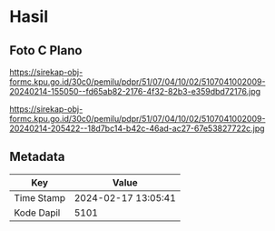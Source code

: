 # Hasil

## Foto C Plano

https://sirekap-obj-formc.kpu.go.id/30c0/pemilu/pdpr/51/07/04/10/02/5107041002009-20240214-155050--fd65ab82-2176-4f32-82b3-e359dbd72176.jpg

https://sirekap-obj-formc.kpu.go.id/30c0/pemilu/pdpr/51/07/04/10/02/5107041002009-20240214-205422--18d7bc14-b42c-46ad-ac27-67e53827722c.jpg


## Metadata

| Key        | Value               |
| ---------- | ------------------- |
| Time Stamp | 2024-02-17 13:05:41 |
| Kode Dapil | 5101                |



